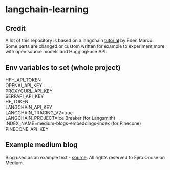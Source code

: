 # langchain-learning

## Credit
A lot of this repository is based on a langchain [tutorial](https://www.udemy.com/course/langchain/?couponCode=LETSLEARNNOWPP) by Eden Marco. Some parts are changed or custom written for example to experiment more with open source models and HuggingFace API.

## Env variables to set (whole project)

HFH_API_TOKEN  
OPENAI_API_KEY  
PROXYCURL_API_KEY  
SERPAPI_API_KEY  
HF_TOKEN  
LANGCHAIN_API_KEY  
LANGCHAIN_TRACING_V2=true  
LANGCHAIN_PROJECT=Ice Breaker (for Langsmith)  
INDEX_NAME=medium-blogs-embeddings-index (for Pinecone)  
PINECONE_API_KEY

## Example medium blog
Blog used as an example text - [source](https://medium.com/@EjiroOnose/vector-database-what-is-it-and-why-you-should-know-it-ae7e7dca82a4). All rights reserved to Ejiro Onose on Medium. 